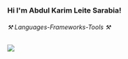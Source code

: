 ### Hi I'm Abdul Karim Leite Sarabia!



    
<h6 >⚒️ Languages-Frameworks-Tools ⚒️</h6>


<div >
    <img src="https://skillicons.dev/icons?i=java,javascript,html,css,github,idea,vscode,eclipse,git,discord" />
</div>


